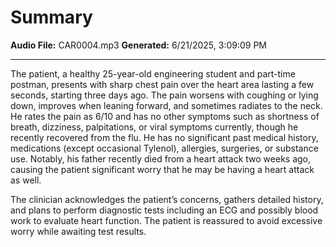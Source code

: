 # Summary

**Audio File:** CAR0004.mp3
**Generated:** 6/21/2025, 3:09:09 PM

---

The patient, a healthy 25-year-old engineering student and part-time postman, presents with sharp chest pain over the heart area lasting a few seconds, starting three days ago. The pain worsens with coughing or lying down, improves when leaning forward, and sometimes radiates to the neck. He rates the pain as 6/10 and has no other symptoms such as shortness of breath, dizziness, palpitations, or viral symptoms currently, though he recently recovered from the flu. He has no significant past medical history, medications (except occasional Tylenol), allergies, surgeries, or substance use. Notably, his father recently died from a heart attack two weeks ago, causing the patient significant worry that he may be having a heart attack as well.

The clinician acknowledges the patient’s concerns, gathers detailed history, and plans to perform diagnostic tests including an ECG and possibly blood work to evaluate heart function. The patient is reassured to avoid excessive worry while awaiting test results.